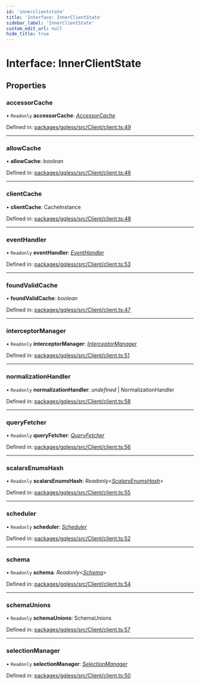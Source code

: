 ```yaml
---
id: 'innerclientstate'
title: 'Interface: InnerClientState'
sidebar_label: 'InnerClientState'
custom_edit_url: null
hide_title: true
---
```


# Interface: InnerClientState

## Properties

### accessorCache

• `Readonly` **accessorCache**: [_AccessorCache_](accessorcache.md)

Defined in: [packages/gqless/src/Client/client.ts:49](https://github.com/gqless/new_gqless/blob/master/packages/gqless/src/Client/client.ts#L49)

---

### allowCache

• **allowCache**: _boolean_

Defined in: [packages/gqless/src/Client/client.ts:46](https://github.com/gqless/new_gqless/blob/master/packages/gqless/src/Client/client.ts#L46)

---

### clientCache

• **clientCache**: CacheInstance

Defined in: [packages/gqless/src/Client/client.ts:48](https://github.com/gqless/new_gqless/blob/master/packages/gqless/src/Client/client.ts#L48)

---

### eventHandler

• `Readonly` **eventHandler**: [_EventHandler_](../classes/eventhandler.md)

Defined in: [packages/gqless/src/Client/client.ts:53](https://github.com/gqless/new_gqless/blob/master/packages/gqless/src/Client/client.ts#L53)

---

### foundValidCache

• **foundValidCache**: _boolean_

Defined in: [packages/gqless/src/Client/client.ts:47](https://github.com/gqless/new_gqless/blob/master/packages/gqless/src/Client/client.ts#L47)

---

### interceptorManager

• `Readonly` **interceptorManager**: [_InterceptorManager_](interceptormanager.md)

Defined in: [packages/gqless/src/Client/client.ts:51](https://github.com/gqless/new_gqless/blob/master/packages/gqless/src/Client/client.ts#L51)

---

### normalizationHandler

• `Readonly` **normalizationHandler**: _undefined_ \| NormalizationHandler

Defined in: [packages/gqless/src/Client/client.ts:58](https://github.com/gqless/new_gqless/blob/master/packages/gqless/src/Client/client.ts#L58)

---

### queryFetcher

• `Readonly` **queryFetcher**: [_QueryFetcher_](../modules.md#queryfetcher)

Defined in: [packages/gqless/src/Client/client.ts:56](https://github.com/gqless/new_gqless/blob/master/packages/gqless/src/Client/client.ts#L56)

---

### scalarsEnumsHash

• `Readonly` **scalarsEnumsHash**: _Readonly_<[_ScalarsEnumsHash_](../modules.md#scalarsenumshash)\>

Defined in: [packages/gqless/src/Client/client.ts:55](https://github.com/gqless/new_gqless/blob/master/packages/gqless/src/Client/client.ts#L55)

---

### scheduler

• `Readonly` **scheduler**: [_Scheduler_](scheduler.md)

Defined in: [packages/gqless/src/Client/client.ts:52](https://github.com/gqless/new_gqless/blob/master/packages/gqless/src/Client/client.ts#L52)

---

### schema

• `Readonly` **schema**: _Readonly_<[_Schema_](schema.md)\>

Defined in: [packages/gqless/src/Client/client.ts:54](https://github.com/gqless/new_gqless/blob/master/packages/gqless/src/Client/client.ts#L54)

---

### schemaUnions

• `Readonly` **schemaUnions**: SchemaUnions

Defined in: [packages/gqless/src/Client/client.ts:57](https://github.com/gqless/new_gqless/blob/master/packages/gqless/src/Client/client.ts#L57)

---

### selectionManager

• `Readonly` **selectionManager**: [_SelectionManager_](selectionmanager.md)

Defined in: [packages/gqless/src/Client/client.ts:50](https://github.com/gqless/new_gqless/blob/master/packages/gqless/src/Client/client.ts#L50)

